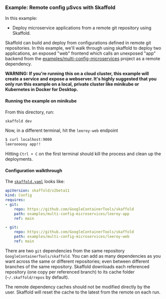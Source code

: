 ### Example: Remote config µSvcs with Skaffold

In this example:

* Deploy microservice applications from a remote git repository using Skaffold.

Skaffold can build and deploy from configurations defined in remote git repositories. In this example, we'll walk through using skaffold to deploy two applications, an exposed "web" frontend which calls an unexposed "app" backend from the [examples/multi-config-microservices](../multi-config-microservices) project as a remote dependency.

**WARNING: If you're running this on a cloud cluster, this example will create a service and expose a webserver.
It's highly suggested that you only run this example on a local, private cluster like minikube or Kubernetes in Docker for Desktop.**

#### Running the example on minikube

From this directory, run:

```bash
skaffold dev
```

Now, in a different terminal, hit the `leeroy-web` endpoint

```bash
$ curl localhost:9000
leeroooooy app!!
```
Hitting `Ctrl + C` on the first terminal should kill the process and clean up the deployments.

#### Configuration walkthrough

The [`skaffold.yaml`](./skaffold.yaml) looks like:

```yaml
apiVersion: skaffold/v2beta11
kind: Config
requires:
- git:
    repo: https://github.com/GoogleContainerTools/skaffold
    path: examples/multi-config-microservices/leeroy-app
    ref: main

- git:
    repo: https://github.com/GoogleContainerTools/skaffold
    path: examples/multi-config-microservices/leeroy-web
    ref: main

```

There are two `git` dependencies from the same repository `GoogleContainerTools/skaffold`. You can add as many dependencies as you want across the same or different repositories; even between different branches of the same repository. Skaffold downloads each referenced repository (one copy per referenced branch) to its cache folder (`~/.skaffold/repos` by default).

The remote dependency caches should not be modified directly by the user. Skaffold will reset the cache to the latest from the remote on each run.
